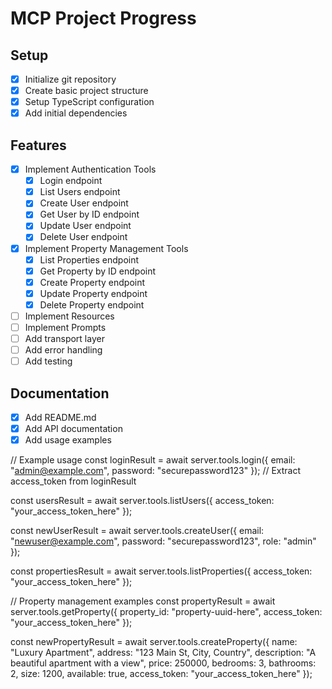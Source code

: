 # MCP Project Progress

## Setup
- [x] Initialize git repository
- [x] Create basic project structure
- [x] Setup TypeScript configuration
- [x] Add initial dependencies

## Features
- [x] Implement Authentication Tools
  - [x] Login endpoint
  - [x] List Users endpoint
  - [x] Create User endpoint
  - [x] Get User by ID endpoint
  - [x] Update User endpoint
  - [x] Delete User endpoint
- [x] Implement Property Management Tools
  - [x] List Properties endpoint
  - [x] Get Property by ID endpoint
  - [x] Create Property endpoint
  - [x] Update Property endpoint
  - [x] Delete Property endpoint
- [ ] Implement Resources
- [ ] Implement Prompts
- [ ] Add transport layer
- [ ] Add error handling
- [ ] Add testing

## Documentation
- [x] Add README.md
- [x] Add API documentation
- [x] Add usage examples

// Example usage
const loginResult = await server.tools.login({
  email: "admin@example.com",
  password: "securepassword123"
});
// Extract access_token from loginResult 

const usersResult = await server.tools.listUsers({
  access_token: "your_access_token_here"
}); 

const newUserResult = await server.tools.createUser({
  email: "newuser@example.com",
  password: "securepassword123",
  role: "admin"
}); 

const propertiesResult = await server.tools.listProperties({
  access_token: "your_access_token_here"
});

// Property management examples
const propertyResult = await server.tools.getProperty({
  property_id: "property-uuid-here",
  access_token: "your_access_token_here"
});

const newPropertyResult = await server.tools.createProperty({
  name: "Luxury Apartment",
  address: "123 Main St, City, Country",
  description: "A beautiful apartment with a view",
  price: 250000,
  bedrooms: 3,
  bathrooms: 2,
  size: 1200,
  available: true,
  access_token: "your_access_token_here"
}); 